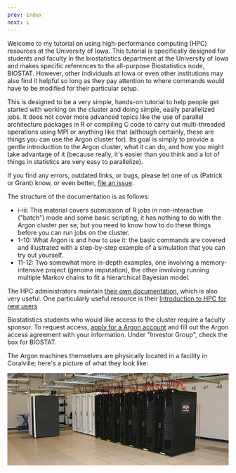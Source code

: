 ```yaml
---
prev: index
next: i
---
```


Welcome to my tutorial on using high-performance computing (HPC) resources at the University of Iowa.  This tutorial is specifically designed for students and faculty in the biostatistics department at the University of Iowa and makes specific references to the all-purpose Biostatistics node, BIOSTAT.  However, other individuals at Iowa or even other institutions may also find it helpful so long as they pay attention to where commands would have to be modified for their particular setup.

This is designed to be a very simple, hands-on tutorial to help people get started with working on the cluster and doing simple, easily parallelized jobs.  It does not cover more advanced topics like the use of parallel architecture packages in R or compiling C code to carry out multi-threaded operations using MPI or anything like that (although certainly, these are things you can use the Argon cluster for).  Its goal is simply to provide a gentle introduction to the Argon cluster, what it can do, and how you might take advantage of it (because really, it's easier than you think and a lot of things in statistics are very easy to parallelize).

If you find any errors, outdated links, or bugs, please let one of us (Patrick or Grant) know, or even better, [file an issue](https://github.com/IowaBiostat/hpc/issues).

The structure of the documentation is as follows:

* i-iii: This material covers submission of R jobs in non-interactive ("batch") mode and some basic scripting; it has nothing to do with the Argon cluster per se, but you need to know how to do these things before you can run jobs on the cluster.
* 1-10: What Argon is and how to use it: the basic commands are covered and illustrated with a step-by-step example of a simulation that you can try out yourself.
* 11-12: Two somewhat more in-depth examples, one involving a memory-intensive project (genome imputation), the other involving running multiple Markov chains to fit a hierarchical Bayesian model.

The HPC administrators maintain [their own documentation](https://wiki.uiowa.edu/display/hpcdocs/HPC+Documentation+Home), which is also very useful.  One particularly useful resource is their [Introduction to HPC for new users](https://wiki.uiowa.edu/display/hpcdocs/Introduction+To+HPC+For+New+Users)

Biostatistics students who would like access to the cluster require a faculty sponsor.  To request access, [apply for a Argon account](http://hpc.uiowa.edu/user-services/apply-account) and fill out the Argon access agreement with your information.  Under "Investor Group", check the box for BIOSTAT.

The Argon machines themselves are physically located in a facility in Coralville; here's a picture of what they look like:

<img class="img-fluid mx-auto d-block" src="img/neon.jpg">
